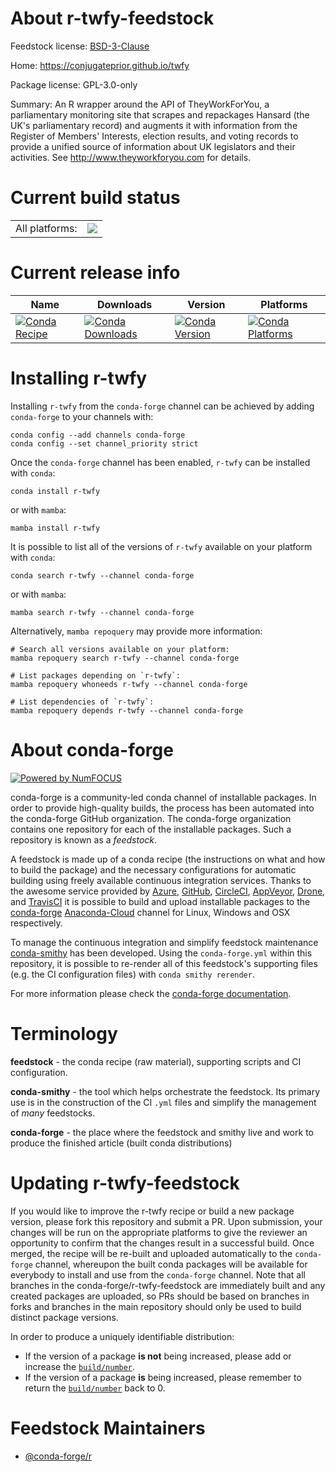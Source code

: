About r-twfy-feedstock
======================

Feedstock license: [BSD-3-Clause](https://github.com/conda-forge/r-twfy-feedstock/blob/main/LICENSE.txt)

Home: https://conjugateprior.github.io/twfy

Package license: GPL-3.0-only

Summary: An R wrapper around the API of TheyWorkForYou, a parliamentary monitoring site that scrapes and repackages Hansard (the UK's parliamentary record) and augments it with information from the Register of Members' Interests, election results, and voting records to provide a unified source of information about UK legislators and their activities. See <http://www.theyworkforyou.com> for details.

Current build status
====================


<table><tr><td>All platforms:</td>
    <td>
      <a href="https://dev.azure.com/conda-forge/feedstock-builds/_build/latest?definitionId=13734&branchName=main">
        <img src="https://dev.azure.com/conda-forge/feedstock-builds/_apis/build/status/r-twfy-feedstock?branchName=main">
      </a>
    </td>
  </tr>
</table>

Current release info
====================

| Name | Downloads | Version | Platforms |
| --- | --- | --- | --- |
| [![Conda Recipe](https://img.shields.io/badge/recipe-r--twfy-green.svg)](https://anaconda.org/conda-forge/r-twfy) | [![Conda Downloads](https://img.shields.io/conda/dn/conda-forge/r-twfy.svg)](https://anaconda.org/conda-forge/r-twfy) | [![Conda Version](https://img.shields.io/conda/vn/conda-forge/r-twfy.svg)](https://anaconda.org/conda-forge/r-twfy) | [![Conda Platforms](https://img.shields.io/conda/pn/conda-forge/r-twfy.svg)](https://anaconda.org/conda-forge/r-twfy) |

Installing r-twfy
=================

Installing `r-twfy` from the `conda-forge` channel can be achieved by adding `conda-forge` to your channels with:

```
conda config --add channels conda-forge
conda config --set channel_priority strict
```

Once the `conda-forge` channel has been enabled, `r-twfy` can be installed with `conda`:

```
conda install r-twfy
```

or with `mamba`:

```
mamba install r-twfy
```

It is possible to list all of the versions of `r-twfy` available on your platform with `conda`:

```
conda search r-twfy --channel conda-forge
```

or with `mamba`:

```
mamba search r-twfy --channel conda-forge
```

Alternatively, `mamba repoquery` may provide more information:

```
# Search all versions available on your platform:
mamba repoquery search r-twfy --channel conda-forge

# List packages depending on `r-twfy`:
mamba repoquery whoneeds r-twfy --channel conda-forge

# List dependencies of `r-twfy`:
mamba repoquery depends r-twfy --channel conda-forge
```


About conda-forge
=================

[![Powered by
NumFOCUS](https://img.shields.io/badge/powered%20by-NumFOCUS-orange.svg?style=flat&colorA=E1523D&colorB=007D8A)](https://numfocus.org)

conda-forge is a community-led conda channel of installable packages.
In order to provide high-quality builds, the process has been automated into the
conda-forge GitHub organization. The conda-forge organization contains one repository
for each of the installable packages. Such a repository is known as a *feedstock*.

A feedstock is made up of a conda recipe (the instructions on what and how to build
the package) and the necessary configurations for automatic building using freely
available continuous integration services. Thanks to the awesome service provided by
[Azure](https://azure.microsoft.com/en-us/services/devops/), [GitHub](https://github.com/),
[CircleCI](https://circleci.com/), [AppVeyor](https://www.appveyor.com/),
[Drone](https://cloud.drone.io/welcome), and [TravisCI](https://travis-ci.com/)
it is possible to build and upload installable packages to the
[conda-forge](https://anaconda.org/conda-forge) [Anaconda-Cloud](https://anaconda.org/)
channel for Linux, Windows and OSX respectively.

To manage the continuous integration and simplify feedstock maintenance
[conda-smithy](https://github.com/conda-forge/conda-smithy) has been developed.
Using the ``conda-forge.yml`` within this repository, it is possible to re-render all of
this feedstock's supporting files (e.g. the CI configuration files) with ``conda smithy rerender``.

For more information please check the [conda-forge documentation](https://conda-forge.org/docs/).

Terminology
===========

**feedstock** - the conda recipe (raw material), supporting scripts and CI configuration.

**conda-smithy** - the tool which helps orchestrate the feedstock.
                   Its primary use is in the construction of the CI ``.yml`` files
                   and simplify the management of *many* feedstocks.

**conda-forge** - the place where the feedstock and smithy live and work to
                  produce the finished article (built conda distributions)


Updating r-twfy-feedstock
=========================

If you would like to improve the r-twfy recipe or build a new
package version, please fork this repository and submit a PR. Upon submission,
your changes will be run on the appropriate platforms to give the reviewer an
opportunity to confirm that the changes result in a successful build. Once
merged, the recipe will be re-built and uploaded automatically to the
`conda-forge` channel, whereupon the built conda packages will be available for
everybody to install and use from the `conda-forge` channel.
Note that all branches in the conda-forge/r-twfy-feedstock are
immediately built and any created packages are uploaded, so PRs should be based
on branches in forks and branches in the main repository should only be used to
build distinct package versions.

In order to produce a uniquely identifiable distribution:
 * If the version of a package **is not** being increased, please add or increase
   the [``build/number``](https://docs.conda.io/projects/conda-build/en/latest/resources/define-metadata.html#build-number-and-string).
 * If the version of a package **is** being increased, please remember to return
   the [``build/number``](https://docs.conda.io/projects/conda-build/en/latest/resources/define-metadata.html#build-number-and-string)
   back to 0.

Feedstock Maintainers
=====================

* [@conda-forge/r](https://github.com/conda-forge/r/)

